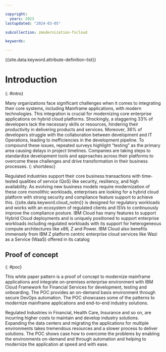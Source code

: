 ```yaml
---

copyright:
  years: 2023
lastupdated: "2024-03-05"

subcollection: zmodernization-fscloud

keywords:

---
```


{{site.data.keyword.attribute-definition-list}}

# Introduction
{: #intro}

Many organizations face significant challenges when it comes to integrating their core systems, including Mainframe applications, with modern technologies. This integration is crucial for modernizing core enterprise applications on hybrid cloud platforms. Shockingly, a staggering 33% of developers lack the necessary skills or resources, hindering their productivity in delivering products and services. Moreover, 36% of developers struggle with the collaboration between development and IT Operations, leading to inefficiencies in the development pipeline. To compound these issues, repeated surveys highlight “testing” as the primary area causing delays in project timelines. Companies are taking steps to standardize development tools and approaches across their platforms to overcome these challenges and drive transformation in their business processes.
{: shortdesc}

Regulated industries support their core business transactions with time-tested qualities of service (QoS) like security, resiliency, and high availability. As evolving new business models require modernization of these core monolithic workloads, enterprises are looking for a hybrid cloud platform with strong security and compliance feature support to achieve this. {{site.data.keyword.cloud_notm}} is designed for regulatory workloads and works with an ecosystem of regulated clients and ISVs to continuously improve the compliance posture. IBM Cloud has many features to support Hybrid Cloud deployments and is uniquely positioned to support enterprise workloads including regulated workloads with its support for heterogeneous compute architectures like x86, Z and Power. IBM Cloud also benefits immensely from IBM Z platform centric enterprise cloud services like Wazi as a Service (WaaS) offered in its catalog

## Proof of concept
{: #poc}

This white paper pattern is a proof of concept to modernize mainframe applications and integrate on-premises enterprise environment with IBM Cloud Framework for Financial Services for development, testing and onboarding. The POC provides an on-demand basis environment through secure DevOps automation. The POC showcases some of the patterns to modernize mainframe applications and end-to-end industry solutions.

Regulated Industries in Financial, Health Care, Insurance and so on, are incurring higher costs to maintain and develop industry solutions. Expanding the data centers and migrating the applications for multiple environments takes tremendous resources and a slower process to deliver solutions. The POC shows case how to overcome the problems by enabling the environments on-demand and through automation and helping to modernize the application at speed and with ease.
